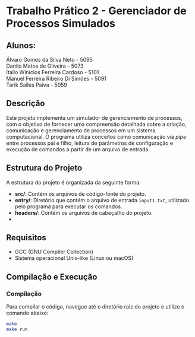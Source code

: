 # Trabalho Prático 2 - Gerenciador de Processos Simulados

## Alunos:
<p>Álvaro Gomes da Silva Neto - 5095
<br>Danilo Matos de Oliveira - 5073 
<br>Ítallo Winícios Ferreira Cardoso - 5101 
<br>Manuel Ferreira Ribeiro Di Simões - 5091 
<br>Tarik Salles Paiva - 5059</p>

## Descrição

Este projeto implementa um simulador de gerenciamento de processos, com o objetivo de fornecer uma compreensão detalhada sobre a criação, comunicação e gerenciamento de processos em um sistema computacional. O programa utiliza conceitos como comunicação via *pipe* entre processos pai e filho, leitura de parâmetros de configuração e execução de comandos a partir de um arquivo de entrada.

## Estrutura do Projeto

A estrutura do projeto é organizada da seguinte forma:


- **src/**: Contém os arquivos de código-fonte do projeto.
- **entry/**: Diretório que contém o arquivo de entrada `input1.txt`, utilizado pelo programa para executar os comandos.
- **headers/**: Contém os arquivos de cabeçalho do projeto.
- 

## Requisitos

- GCC (GNU Compiler Collection)
- Sistema operacional Unix-like (Linux ou macOS)

## Compilação e Execução

### Compilação

Para compilar o código, navegue até o diretório raiz do projeto e utilize o comando abaixo:

```bash
make
make run
```

